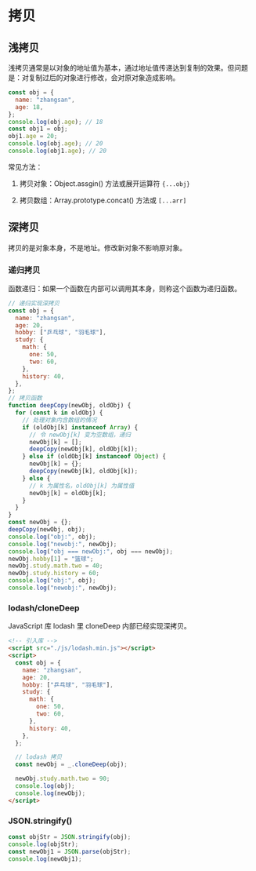 # 拷贝

## 浅拷贝

浅拷贝通常是以对象的地址值为基本，通过地址值传递达到复制的效果。但问题是：对复制过后的对象进行修改，会对原对象造成影响。

```js
const obj = {
  name: "zhangsan",
  age: 18,
};
console.log(obj.age); // 18
const obj1 = obj;
obj1.age = 20;
console.log(obj.age); // 20
console.log(obj1.age); // 20
```

常见方法：

1. 拷贝对象：Object.assgin() 方法或展开运算符 `{...obj}`

2. 拷贝数组：Array.prototype.concat() 方法或 `[...arr]`

## 深拷贝

拷贝的是对象本身，不是地址。修改新对象不影响原对象。

### 递归拷贝

函数递归：如果一个函数在内部可以调用其本身，则称这个函数为递归函数。

```js
// 递归实现深拷贝
const obj = {
  name: "zhangsan",
  age: 20,
  hobby: ["乒乓球", "羽毛球"],
  study: {
    math: {
      one: 50,
      two: 60,
    },
    history: 40,
  },
};
// 拷贝函数
function deepCopy(newObj, oldObj) {
  for (const k in oldObj) {
    // 处理对象内含数组的情况
    if (oldObj[k] instanceof Array) {
      // 令 newObj[k] 变为空数组，递归
      newObj[k] = [];
      deepCopy(newObj[k], oldObj[k]);
    } else if (oldObj[k] instanceof Object) {
      newObj[k] = {};
      deepCopy(newObj[k], oldObj[k]);
    } else {
      // k 为属性名，oldObj[k] 为属性值
      newObj[k] = oldObj[k];
    }
  }
}
const newObj = {};
deepCopy(newObj, obj);
console.log("obj:", obj);
console.log("newobj:", newObj);
console.log("obj === newObj:", obj === newObj);
newObj.hobby[1] = "篮球";
newObj.study.math.two = 40;
newObj.study.history = 60;
console.log("obj:", obj);
console.log("newobj:", newObj);
```

### lodash/cloneDeep

JavaScript 库 lodash 里 cloneDeep 内部已经实现深拷贝。

```html
<!-- 引入库 -->
<script src="./js/lodash.min.js"></script>
<script>
  const obj = {
    name: "zhangsan",
    age: 20,
    hobby: ["乒乓球", "羽毛球"],
    study: {
      math: {
        one: 50,
        two: 60,
      },
      history: 40,
    },
  };

  // lodash 拷贝
  const newObj = _.cloneDeep(obj);

  newObj.study.math.two = 90;
  console.log(obj);
  console.log(newObj);
</script>
```

### JSON.stringify()

```js
const objStr = JSON.stringify(obj);
console.log(objStr);
const newObj1 = JSON.parse(objStr);
console.log(newObj1);
```
